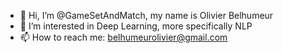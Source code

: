 - 👋 Hi, I’m @GameSetAndMatch, my name is Olivier Belhumeur 
- 👀 I’m interested in Deep Learning, more specifically NLP
- 📫 How to reach me: belhumeurolivier@gmail.com

<!---
GameSetAndMatch/GameSetAndMatch is a ✨ special ✨ repository because its `README.md` (this file) appears on your GitHub profile.
You can click the Preview link to take a look at your changes.
--->
